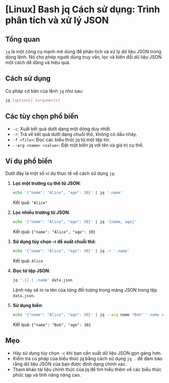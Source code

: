 # [Linux] Bash jq Cách sử dụng: Trình phân tích và xử lý JSON

## Tổng quan
`jq` là một công cụ mạnh mẽ dùng để phân tích và xử lý dữ liệu JSON trong dòng lệnh. Nó cho phép người dùng truy vấn, lọc và biến đổi dữ liệu JSON một cách dễ dàng và hiệu quả.

## Cách sử dụng
Cú pháp cơ bản của lệnh `jq` như sau:

```bash
jq [options] [arguments]
```

## Các tùy chọn phổ biến
- `-c`: Xuất kết quả dưới dạng một dòng duy nhất.
- `-r`: Trả về kết quả dưới dạng chuỗi thô, không có dấu nháy.
- `-f <file>`: Đọc các biểu thức jq từ một tệp tin.
- `--arg <name> <value>`: Đặt một biến jq với tên và giá trị cụ thể.

## Ví dụ phổ biến
Dưới đây là một số ví dụ thực tế về cách sử dụng `jq`:

1. **Lọc một trường cụ thể từ JSON**:
   ```bash
   echo '{"name": "Alice", "age": 30}' | jq '.name'
   ```
   Kết quả: `"Alice"`

2. **Lọc nhiều trường từ JSON**:
   ```bash
   echo '{"name": "Alice", "age": 30}' | jq '{name, age}'
   ```
   Kết quả: `{"name": "Alice", "age": 30}`

3. **Sử dụng tùy chọn -r để xuất chuỗi thô**:
   ```bash
   echo '{"name": "Alice", "age": 30}' | jq -r '.name'
   ```
   Kết quả: `Alice`

4. **Đọc từ tệp JSON**:
   ```bash
   jq '.[] | .name' data.json
   ```
   Lệnh này sẽ in ra tên của từng đối tượng trong mảng JSON trong tệp `data.json`.

5. **Sử dụng biến**:
   ```bash
   echo '{"name": "Alice", "age": 30}' | jq --arg name "Bob" '.name = $name'
   ```
   Kết quả: `{"name": "Bob", "age": 30}`

## Mẹo
- Hãy sử dụng tùy chọn `-c` khi bạn cần xuất dữ liệu JSON gọn gàng hơn.
- Kiểm tra cú pháp của biểu thức jq bằng cách sử dụng `jq .` để đảm bảo rằng dữ liệu JSON của bạn được định dạng chính xác.
- Tham khảo tài liệu chính thức của jq để tìm hiểu thêm về các biểu thức phức tạp và tính năng nâng cao.